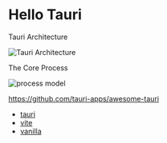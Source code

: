 <!-- markdownlint-disable MD033 MD045 -->

# Hello Tauri

Tauri Architecture

![Tauri Architecture](https://tauri.app/d2/docs/concept/architecture-0.svg)

The Core Process

![process model](https://tauri.app/d2/docs/concept/process-model-0.svg)

<https://github.com/tauri-apps/awesome-tauri>

- [tauri](https://v2.tauri.app/)
- [vite](https://vite.dev/)
- [vanilla](http://vanilla-js.com/)

